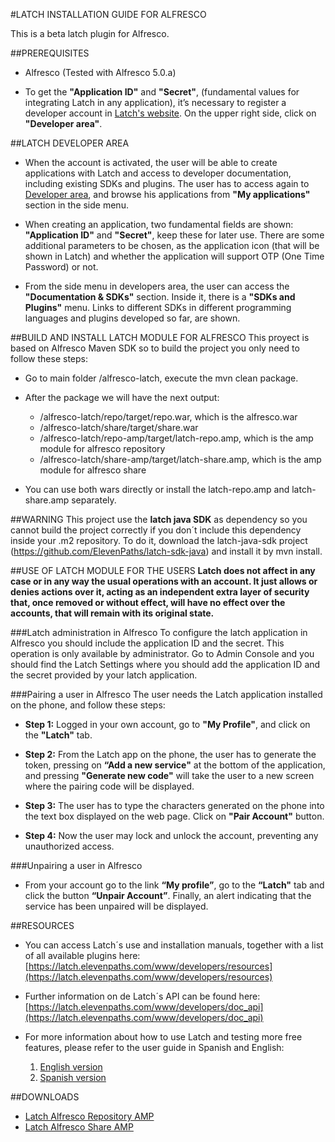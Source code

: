 #LATCH INSTALLATION GUIDE FOR ALFRESCO

This is a beta latch plugin for Alfresco.


##PREREQUISITES 
 * Alfresco (Tested with Alfresco 5.0.a)

 * To get the **"Application ID"** and **"Secret"**, (fundamental values for integrating Latch in any application), it’s necessary to register a developer account in [Latch's website](https://latch.elevenpaths.com). On the upper right side, click on **"Developer area"**.
 
 
 
##LATCH DEVELOPER AREA
 * When the account is activated, the user will be able to create applications with Latch and access to developer documentation, including existing SDKs and plugins. The user has to access again to [Developer area](https://latch.elevenpaths.com/www/developerArea"https://latch.elevenpaths.com/www/developerArea"), and browse his applications from **"My applications"** section in the side menu.

* When creating an application, two fundamental fields are shown: **"Application ID"** and **"Secret"**, keep these for later use. There are some additional parameters to be chosen, as the application icon (that will be shown in Latch) and whether the application will support OTP  (One Time Password) or not.

* From the side menu in developers area, the user can access the **"Documentation & SDKs"** section. Inside it, there is a **"SDKs and Plugins"** menu. Links to different SDKs in different programming languages and plugins developed so far, are shown.


##BUILD AND INSTALL LATCH MODULE FOR ALFRESCO
This proyect is based on Alfresco Maven SDK so to build the project you only need to follow these steps:

* Go to main folder /alfresco-latch, execute the mvn clean package.

* After the package we will have the next output:
	* /alfresco-latch/repo/target/repo.war, which is the alfresco.war
	* /alfresco-latch/share/target/share.war
	* /alfresco-latch/repo-amp/target/latch-repo.amp, which is the amp module for alfresco repository
	* /alfresco-latch/share-amp/target/latch-share.amp, which is the amp module for alfresco share
	
* You can use both wars directly or install the latch-repo.amp and latch-share.amp separately.

##WARNING
This project use the **latch java SDK** as dependency so you cannot build the project correctly if you don´t include this dependency inside your .m2 repository.
To do it, download the latch-java-sdk project (https://github.com/ElevenPaths/latch-sdk-java) and install it by mvn install.




##USE OF LATCH MODULE FOR THE USERS
**Latch does not affect in any case or in any way the usual operations with an account. It just allows or denies actions over it, acting as an independent extra layer of security that, once removed or without effect, will have no effect over the accounts, that will remain with its original state.**

###Latch administration in Alfresco
To configure the latch application in Alfresco you should include the application ID and the secret. This operation is only available by administrator.
Go to Admin Console and you should find the Latch Settings where you should add the application ID and the secret provided by your latch application.

###Pairing a user in Alfresco
The user needs the Latch application installed on the phone, and follow these steps:

* **Step 1:** Logged in your own account, go to **"My Profile"**, and click on the **"Latch"** tab.

* **Step 2:** From the Latch app on the phone, the user has to generate the token, pressing on **“Add a new service"** at the bottom of the application, and pressing **"Generate new code"** will take the user to a new screen where the pairing code will be displayed.

* **Step 3:** The user has to type the characters generated on the phone into the text box displayed on the web page. Click on **"Pair Account"** button.

* **Step 4:** Now the user may lock and unlock the account, preventing any unauthorized access.


###Unpairing a user in Alfresco
* From your account go to the link **“My profile”**, go to the **“Latch"** tab and click the button **“Unpair Account”**. Finally, an alert indicating that the service has been unpaired will be displayed.


##RESOURCES
- You can access Latch´s use and installation manuals, together with a list of all available plugins here: [https://latch.elevenpaths.com/www/developers/resources](https://latch.elevenpaths.com/www/developers/resources)

- Further information on de Latch´s API can be found here: [https://latch.elevenpaths.com/www/developers/doc_api](https://latch.elevenpaths.com/www/developers/doc_api)

- For more information about how to use Latch and testing more free features, please refer to the user guide in Spanish and English:
	1. [English version](https://latch.elevenpaths.com/www/public/documents/howToUseLatchNevele_EN.pdf)
	1. [Spanish version](https://latch.elevenpaths.com/www/public/documents/howToUseLatchNevele_ES.pdf)
	

##DOWNLOADS
* [Latch Alfresco Repository AMP](https://mega.co.nz/#!JFpQWDZJ!fRSSBfl93LJ-6UIZFZ9BCjj38CpsZC4_21O5KBPqs_c)
* [Latch Alfresco Share AMP](https://mega.co.nz/#!JRhWVKbA!6s44CQJhHFW75RvMtHloQoQurQ0Dlp0YZnPW5O5Ed80) 
